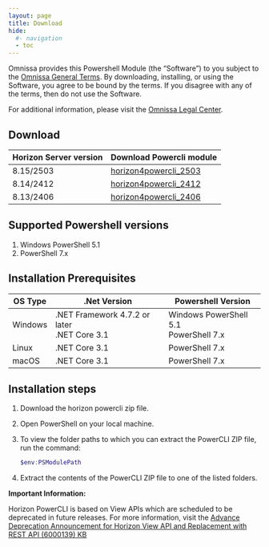 ```yaml
---
layout: page
title: Download
hide:
  #- navigation
  - toc
---
```


Omnissa provides this Powershell Module (the “Software”) to you subject to the [Omnissa General Terms](https://www.omnissa.com/general-terms/). By downloading, installing, or using the Software, you agree to be bound by the terms. If you disagree with any of the terms, then do not use the Software.

For additional information, please visit the [Omnissa Legal Center](https://www.omnissa.com/legal-center/).

## Download

| Horizon Server version | Download Powercli module |
|------------------------------------------------------------------------------------------------------------------------| --- |
| 8.15/2503 | [horizon4powercli_2503](https://github.com/euc-dev/horizon-powercli/releases/download/2503/horizon4powercli_2503.zip) |
| 8.14/2412 | [horizon4powercli_2412](https://github.com/euc-dev/horizon-powercli/releases/download/2412/horizon4powercli_2412.zip) |
| 8.13/2406 | [horizon4powercli_2406](https://github.com/euc-dev/horizon-powercli/releases/download/2406/horizon4powercli_2406.zip) |

## Supported Powershell versions

1. Windows PowerShell 5.1
2. PowerShell 7.x

## Installation Prerequisites

| OS Type | .Net Version | Powershell Version |
|---|---|---|
| Windows | .NET Framework 4.7.2 or later <br> .NET Core 3.1 | Windows PowerShell 5.1<br>PowerShell 7.x |
| Linux | .NET Core 3.1 | PowerShell 7.x |
| macOS | .NET Core 3.1 | PowerShell 7.x |

## Installation steps

1. Download the horizon powercli zip file.
2. Open PowerShell on your local machine.
3. To view the folder paths to which you can extract the PowerCLI ZIP file, run the command: 

    ```powershell
    $env:PSModulePath
    ```

4. Extract the contents of the PowerCLI ZIP file to one of the listed folders. 

**Important Information:**

Horizon PowerCLI is based on View APIs which are scheduled to be deprecated in future releases. For more information, visit the [Advance Deprecation Announcement for Horizon View API and Replacement with REST API (6000139) KB](https://kb.omnissa.com/s/article/6000139?lang=en_US)
